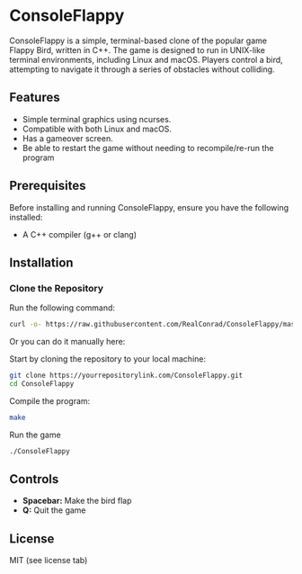 # ConsoleFlappy
ConsoleFlappy is a simple, terminal-based clone of the popular game Flappy Bird, written in C++. The game is designed to run in UNIX-like terminal environments, including Linux and macOS. Players control a bird, attempting to navigate it through a series of obstacles without colliding.

## Features
- Simple terminal graphics using ncurses.
- Compatible with both Linux and macOS.
- Has a gameover screen.
- Be able to restart the game without needing to recompile/re-run the program 

## Prerequisites
Before installing and running ConsoleFlappy, ensure you have the following installed:
- A C++ compiler (g++ or clang)

## Installation
### Clone the Repository

Run the following command:
```bash
curl -o- https://raw.githubusercontent.com/RealConrad/ConsoleFlappy/master/scripts/setup_cflappy.sh | bash
```

Or you can do it manually here:

Start by cloning the repository to your local machine:

```bash
git clone https://yourrepositorylink.com/ConsoleFlappy.git
cd ConsoleFlappy
```

Compile the program:
```bash
make
```
Run the game
```bash
./ConsoleFlappy
```

## Controls
- **Spacebar:** Make the bird flap
- **Q:** Quit the game

## License
MIT (see license tab)
